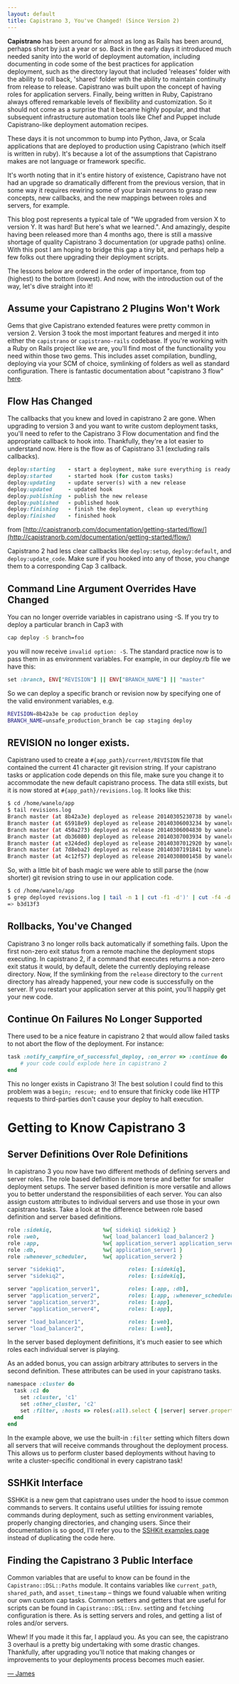 ```yaml
---
layout: default
title: Capistrano 3, You've Changed! (Since Version 2)
---
```

**Capistrano** has been around for almost as long as Rails has been around, perhaps short by just a year or so. Back in the early days it introduced much needed sanity into the world of deployment automation, including documenting in code some of the best practices for application deployment, such as the directory layout that included 'releases' folder with the ability to roll back, 'shared' folder with the ability to maintain continuity from release to release. Capistrano was built upon the concept of having roles for application servers. Finally, being written in Ruby, Capistrano always offered remarkable levels of flexibility and customization. So it should not come as a surprise that it became highly popular, and that subsequent infrastructure automation tools like Chef and Puppet include Capistrano-like deployment automation recipes.

These days it is not uncommon to bump into Python, Java, or Scala applications that are deployed to production using Capistrano (which itself is written in ruby).  It's because a lot of the assumptions that Capistrano makes are not language or framework specific.

It's worth noting that in it's entire history of existence, Capistrano have not had an upgrade so dramatically different from the previous version, that in some way it requires rewiring some of your brain neurons to grasp new concepts, new callbacks, and the new mappings between roles and servers, for example.

This blog post represents a typical tale of "We upgraded from version X to version Y. It was hard! But here's what we learned.". And amazingly, despite having been released more than 4 months ago, there is still a massive shortage of quality Capistrano 3 documentation (or upgrade paths) online.  With this post I am hoping to bridge this gap a tiny bit, and perhaps help a few folks out there upgrading their deployment scripts.


The lessons below are ordered in the order of importance, from top (highest) to the bottom (lowest). And now, with the introduction out of the way, let's dive straight into it!

## Assume your Capistrano 2 Plugins Won't Work

Gems that give Capistrano extended features were pretty common in version 2. Version 3 took the most important features and merged it into either the `capistrano` or `capistrano-rails` codebase. If you're working with a Ruby on Rails project like we are, you'll find most of the functionality you need within those two gems. This includes asset compilation, bundling, deploying via your SCM of choice, symlinking of folders as well as standard configuration. There is fantastic documentation about "capistrano 3 flow" [here](http://capistranorb.com/documentation/getting-started/flow/).

## Flow Has Changed

The callbacks that you knew and loved in capistrano 2 are gone. When upgrading to version 3 and you want to write custom deployment tasks, you'll need to refer to the Capistrano 3 Flow documentation and find the appropriate callback to hook into. Thankfully, they're a lot easier to understand now. Here is the flow as of Capistrano 3.1 (excluding rails callbacks).

```ruby
deploy:starting    - start a deployment, make sure everything is ready
deploy:started     - started hook (for custom tasks)
deploy:updating    - update server(s) with a new release
deploy:updated     - updated hook
deploy:publishing  - publish the new release
deploy:published   - published hook
deploy:finishing   - finish the deployment, clean up everything
deploy:finished    - finished hook
```
from [http://capistranorb.com/documentation/getting-started/flow/](http://capistranorb.com/documentation/getting-started/flow/)

Capistrano 2 had less clear callbacks like `deploy:setup`, `deploy:default`, and `deploy:update_code`. Make sure if you hooked into any of those, you change them to a corresponding Cap 3 callback.

## Command Line Argument Overrides Have Changed

You can no longer override variables in capistrano using -S. If you try to deploy a particular branch in Cap3 with

```bash
cap deploy -S branch=foo
```

you will now receive `invalid option: -S`. The standard practice now is to pass them in as environment variables. For example, in our deploy.rb file we have this:

```ruby
set :branch, ENV["REVISION"] || ENV["BRANCH_NAME"] || "master"
```

So we can deploy a specific branch or revision now by specifying one of the valid environment variables, e.g.

```bash
REVISION=8b42a3e be cap production deploy
BRANCH_NAME=unsafe_production_branch be cap staging deploy
```

## REVISION no longer exists.

Capistrano used to create a `#{app_path}/current/REVISION` file that contained the current 41 character git revision string. If your capistrano tasks or application code depends on this file, make sure you change it to accommodate the new default capistrano process. The data still exists, but it is now stored at `#{app_path}/revisions.log`. It looks like this:

```bash
$ cd /home/wanelo/app
$ tail revisions.log
Branch master (at 8b42a3e) deployed as release 20140305230738 by wanelo;
Branch master (at 65918e9) deployed as release 20140306003234 by wanelo;
Branch master (at 450a273) deployed as release 20140306004830 by wanelo;
Branch master (at db36080) deployed as release 20140307003934 by wanelo;
Branch master (at e324ded) deployed as release 20140307012920 by wanelo;
Branch master (at 7d8eba2) deployed as release 20140307191841 by wanelo;
Branch master (at 4c12f57) deployed as release 20140308001458 by wanelo;
```

So, with a little bit of bash magic we were able to still parse the (now shorter) git revision string to use in our application code.

```bash
$ cd /home/wanelo/app
$ grep deployed revisions.log | tail -n 1 | cut -f1 -d')' | cut -f4 -d' '
=> b3d13f3
```

## Rollbacks, You've Changed

Capistrano 3 no longer rolls back automatically if something fails. Upon the first non-zero exit status from a remote machine the deployment stops executing. In capistrano 2, if a command that executes returns a non-zero exit status it would, by default, delete the currently deploying release directory.  Now, If the symlinking from the `release` directory to the `current` directory has already happened, your new code is successfully on the server. If you restart your application server at this point, you'll happily get your new code.

## Continue On Failures No Longer Supported

There used to be a nice feature in capistrano 2 that would allow failed tasks to not abort the flow of the deployment. For instance:

```ruby
task :notify_campfire_of_successful_deploy, :on_error => :continue do
    # your code could explode here in capistrano 2
end
```

This no longer exists in Capistrano 3! The best solution I could find to this problem was a `begin; rescue; end` to ensure that finicky code like HTTP requests to third-parties don't cause your deploy to halt execution.

# Getting to Know Capistrano 3

## Server Definitions Over Role Definitions

In capistrano 3 you now have two different methods of defining servers and server roles. The role based definition is more terse and better for smaller deployment setups. The server based definition is more versatile and allows you to better understand the responsibilities of each server. You can also assign custom attributes to individual servers and use those in your own capistrano tasks. Take a look at the difference between role based definition and server based definitions.

```ruby
role :sidekiq,                %w{ sidekiq1 sidekiq2 }
role :web,                    %w{ load_balancer1 load_balancer2 }
role :app,                    %w{ application_server1 application_server2 application_server3 application_server4 }
role :db,                     %w{ application_server1 }
role :whenever_scheduler,     %w{ application_server2 }
```

```ruby
server "sidekiq1",                    roles: [:sidekiq],                    cluster: 'c1'
server "sidekiq2",                    roles: [:sidekiq],                    cluster: 'c2'

server "application_server1",         roles: [:app, :db],                   cluster: 'c1'
server "application_server2",         roles: [:app, :whenever_scheduler],   cluster: 'c1'
server "application_server3",         roles: [:app],                        cluster: 'c2'
server "application_server4",         roles: [:app],                        cluster: 'c2'

server "load_balancer1",              roles: [:web],                        cluster: 'c1'
server "load_balancer2",              roles: [:web],                        cluster: 'c2'
```

In the server based deployment definitions, it's much easier to see which roles each individual server is playing.

As an added bonus, you can assign arbitrary attributes to servers in the second definition. These attributes can be used in your capistrano tasks.

```ruby
namespace :cluster do
  task :c1 do
    set :cluster, 'c1'
    set :other_cluster, 'c2'
    set :filter, :hosts => roles(:all).select { |server| server.properties.cluster == fetch(:cluster) }
  end
end
```

In the example above, we use the built-in `:filter` setting which filters down all servers that will receive commands throughout the deployment process. This allows us to perform cluster based deployments without having to write a cluster-specific conditional in every capistrano task!

## SSHKit Interface

SSHKit is a new gem that capistrano uses under the hood to issue common commands to servers. It contains useful utilities for issuing remote commands during deployment, such as setting environment variables, properly changing directories, and changing users. Since their documentation is so good, I'll refer you to the [SSHKit examples page](https://github.com/capistrano/sshkit/blob/master/EXAMPLES.md) instead of duplicating the code here.

## Finding the Capistrano 3 Public Interface

Common variables that are useful to know can be found in the `Capistrano::DSL::Paths` module. It contains variables like `current_path`, `shared_path`, and `asset_timestamp` – things we found valuable when writing our own custom cap tasks.
Common setters and getters that are useful for scripts can be found in `Capistrano::DSL::Env`. `set`ting and `fetch`ing configuration is there. As is setting servers and roles, and getting a list of roles and/or servers.

Whew! If you made it this far, I applaud you. As you can see, the capistrano 3 overhaul is a pretty big undertaking with some drastic changes. Thankfully, after upgrading you'll notice that making changes or improvements to your deployments process becomes much easier.

[&mdash; James](http://wanelo.com/james)

